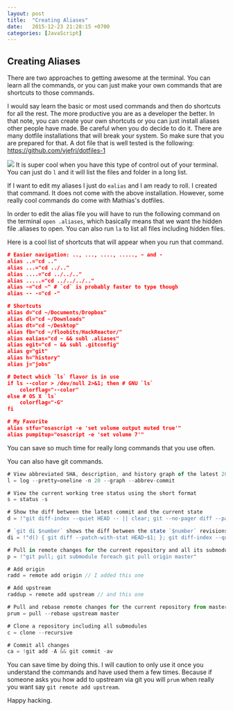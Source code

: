 ```yaml
---
layout: post
title:  "Creating Aliases"
date:   2015-12-23 21:28:15 +0700
categories: [JavaScript]
---
```


## Creating Aliases

There are two approaches to getting awesome at the terminal. You can learn all the commands, or you can just make your own commands that are shortcuts to those commands. 

I would say learn the basic or most used commands and then do shortcuts for all the rest. The more productive you are as a developer the better. In that note, you can create your own shortcuts or you can just install aliases other people have made. Be careful when you do decide to do it. There are many dotfile installations that will break your system. So make sure that you are prepared for that. A dot file that is well tested is the following:
https://github.com/vjefri/dotfiles-1

![](http://i66.tinypic.com/jugwb9.png)
It is super cool when you have this type of control out of your terminal. You can just do `l` and it will list the files and folder in a long list. 

If I want to edit my aliases I just do `ealias` and I am ready to roll. I created that command. It does not come with the above installation. However, some really cool commands do come with Mathias's dotfiles. 

In order to edit the alias file you will have to run the following command on the terminal `open .aliases`, which basically means that we want the hidden file .aliases to open. You can also run `la` to list all files including hidden files. 

Here is a cool list of shortcuts that will appear when you run that command. 

```json
# Easier navigation: .., ..., ...., ....., ~ and -
alias ..="cd .."
alias ...="cd ../.."
alias ....="cd ../../.."
alias .....="cd ../../../.."
alias ~="cd ~" # `cd` is probably faster to type though
alias -- -="cd -"

# Shortcuts
alias d="cd ~/Documents/Dropbox"
alias dl="cd ~/Downloads"
alias dt="cd ~/Desktop"
alias fb="cd ~/floobits/HackReactor/"
alias ealias="cd ~ && subl .aliases"
alias egit="cd ~ && subl .gitconfig"
alias g="git"
alias h="history"
alias j="jobs"

# Detect which `ls` flavor is in use
if ls --color > /dev/null 2>&1; then # GNU `ls`
	colorflag="--color"
else # OS X `ls`
	colorflag="-G"
fi

# My Favorite
alias stfu="osascript -e 'set volume output muted true'"
alias pumpitup="osascript -e 'set volume 7'"

```

You can save so much time for really long commands that you use often. 

You can also have git commands. 

```js
# View abbreviated SHA, description, and history graph of the latest 20 commits
l = log --pretty=oneline -n 20 --graph --abbrev-commit

# View the current working tree status using the short format
s = status -s

# Show the diff between the latest commit and the current state
d = !"git diff-index --quiet HEAD -- || clear; git --no-pager diff --patch-with-stat"

# `git di $number` shows the diff between the state `$number` revisions ago and the current state
di = !"d() { git diff --patch-with-stat HEAD~$1; }; git diff-index --quiet HEAD -- || clear; d"

# Pull in remote changes for the current repository and all its submodules
p = !"git pull; git submodule foreach git pull origin master"

# Add origin
radd = remote add origin // I added this one

# Add upstream
raddup = remote add upstream // and this one

# Pull and rebase remote changes for the current repository from master upstream
prum = pull --rebase upstream master

# Clone a repository including all submodules
c = clone --recursive

# Commit all changes
ca = !git add -A && git commit -av
```

You can save time by doing this. I will caution to only use it once you understand the commands and have used them a few times. Because if someone asks you how add to upstream via git you will `prum` when really you want say `git remote add upstream`. 

Happy hacking. 